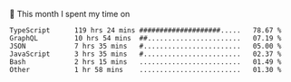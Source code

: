 📅 This month I spent my time on

<!--START_SECTION:waka-->

```text
TypeScript      119 hrs 24 mins ####################.....   78.67 %
GraphQL         10 hrs 54 mins  ##.......................   07.19 %
JSON            7 hrs 35 mins   #........................   05.00 %
JavaScript      3 hrs 35 mins   #........................   02.37 %
Bash            2 hrs 15 mins   .........................   01.49 %
Other           1 hr 58 mins    .........................   01.30 %
```

<!--END_SECTION:waka-->
